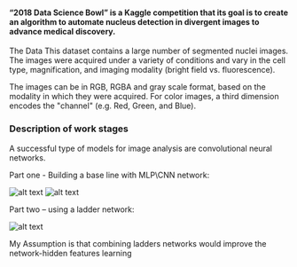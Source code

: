 #### “2018 Data Science Bowl” is a Kaggle competition that its goal is to create an algorithm to automate nucleus detection in divergent images to advance medical discovery. 

The Data This dataset contains a large number of segmented nuclei images. 
The images were acquired under a variety of conditions and vary in the cell type, magnification, and imaging modality (bright field vs. fluorescence).  

The images can be in RGB, RGBA and gray scale format, based on the modality in which they were acquired. For color images, a third dimension encodes the "channel" (e.g. Red, Green, and Blue).

### Description of work stages 
A successful type of models for image analysis are convolutional neural networks. 

Part one - Building a base line with MLP\CNN network: 

![alt text](https://github.com/sharon-hadar-leverate/2018-Data-Science-Bowl/blob/master/assets/part-one1.PNG)
![alt text](https://github.com/sharon-hadar-leverate/2018-Data-Science-Bowl/blob/master/assets/part-one2.PNG)

Part two – using a ladder network: 

![alt text](https://github.com/sharon-hadar-leverate/2018-Data-Science-Bowl/blob/master/assets/part-two.PNG)

My Assumption is that combining ladders networks would improve the network-hidden features learning 
 
